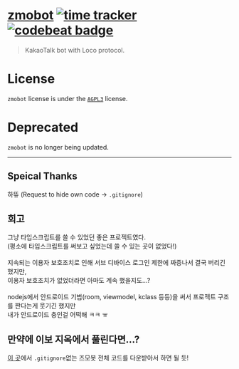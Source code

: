 # [zmobot](https://zmobot.xyz) [![time tracker](https://wakatime.com/badge/github/sungbin5304/zmobot.svg)](https://wakatime.com/badge/github/sungbin5304/zmobot) [![codebeat badge](https://codebeat.co/badges/a922b1e4-3d00-48bc-8158-3aadffba367d)](https://codebeat.co/projects/github-com-sungbin5304-zmobot-master)
> KakaoTalk bot with Loco protocol.

# License
`zmobot` license is under the [`AGPL3`](https://github.com/sungbin5304/zmobot/blob/master/LICENSE) license.

# Deprecated
`zmobot` is no longer being updated.

-----

## Speical Thanks
하뜌 (Request to hide own code -> `.gitignore`)

## 회고
그냥 타입스크립트를 쓸 수 있었던 좋은 프로젝트였다.<br/>(평소에 타입스크립트를 써보고 싶었는데 쓸 수 있는 곳이 없었다!) <br/><br/>
지속되는 이용자 보호조치로 인해 서브 디바이스 로그인 제한에 짜증나서 결국 버리긴 했지만, <br/>
이용자 보호조치가 없었더라면 아마도 계속 했을지도...? <br/> <br/>
nodejs에서 안드로이드 기법(room, viewmodel, kclass 등등)을 써서 프로젝트 구조를 짠다는게 웃기긴 했지만 <br/>
내가 안드로이드 충인걸 어떡해 ㅋㅋ ㅠ

## 만약에 이보 지옥에서 풀린다면...?
[이 곳](https://github.com/sungbin5304/zmobot-private)에서 `.gitignore`없는 즈모봇 전체 코드를 다운받아서 하면 될 듯!

